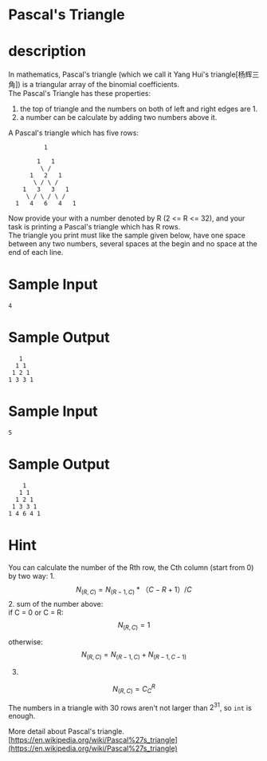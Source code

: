 # Pascal's Triangle

# description

In mathematics, Pascal's triangle \(which we call it Yang Hui's triangle\[杨辉三角\]\) is a triangular array of the binomial coefficients.  
The Pascal's Triangle has these properties:
1. the top of triangle and the numbers on both of left and right edges are 1.
2. a number can be calculate by adding two numbers above it.

A Pascal's triangle which has five rows:

```
          1
          
        1   1
         \ /
      1   2   1
       \ / \ /
    1   3   3   1
     \ / \ / \ /
  1   4   6   4   1

```

Now provide your with a number denoted by R (2 <= R <= 32), and your task is printing a Pascal's triangle which has R rows.  
The triangle you print must like the sample given below, have one space between any two numbers, several spaces at the begin and no space at the end of each line.

# Sample Input

```
4
```
# Sample Output

```
   1
  1 1
 1 2 1
1 3 3 1

```
# Sample Input

```
5
```

# Sample Output

```
    1
   1 1
  1 2 1
 1 3 3 1
1 4 6 4 1

```

# Hint

You can calculate the number of the Rth row, the Cth column (start from 0) by two way:
1.
$$
N_{(R, C)} = N_{(R - 1, C)} * （C - R + 1）/ C
$$
2. sum of the number above:  
  if C = 0 or C = R:
$$
N_{(R, C)} = 1
$$

  otherwise:
$$
N_{(R, C)} = N_{(R - 1, C)} + N_{(R - 1, C - 1)}
$$

3. 
$$
N_{(R, C)} = C^{ R}_C
$$

The numbers in a triangle with 30 rows aren't not larger than $2^{31}$, so `int` is enough.

More detail about Pascal's triangle. [https://en.wikipedia.org/wiki/Pascal%27s_triangle](https://en.wikipedia.org/wiki/Pascal%27s_triangle) 